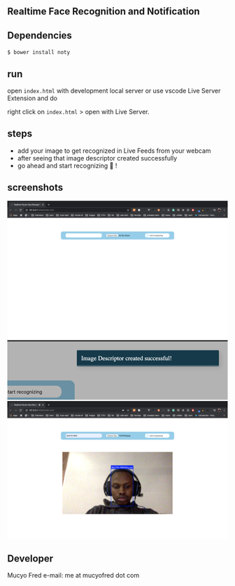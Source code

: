 <p align="center"><h2>Realtime Face Recognition and Notification</h2></p>

## Dependencies

```shell
$ bower install noty
```

## run

open `index.html` with development local server or use vscode Live Server Extension and do

right click on `index.html` > open with Live Server.

## steps

- add your image to get recognized in Live Feeds from your webcam
- after seeing that image descriptor created successfully
- go ahead and start recognizing :tada: !
## screenshots

![](images/img1.png)   
![](images/img2.png)   
![](images/img3.png)   

## Developer

Mucyo Fred e-mail: me at mucyofred dot com
